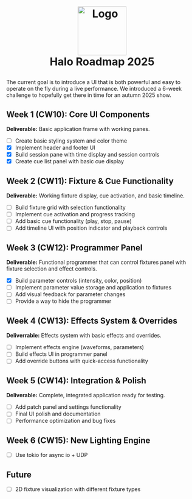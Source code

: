 <!-- LOGO -->
<h1>
<p align="center">
  <img src="https://github.com/user-attachments/assets/66b08c09-defc-464e-a2d3-c734d92da5da" alt="Logo" width="128">
  <br>Halo Roadmap 2025
</h1>
</p>

The current goal is to introduce a UI that is both powerful and easy to operate on the fly during a live performance.
We introduced a 6-week challenge to hopefully get there in time for an autumn 2025 show.

## Week 1 (CW10): Core UI Components

**Deliverable:** Basic application frame with working panes.

- [ ] Create basic styling system and color theme
- [x] Implement header and footer UI
- [x] Build session pane with time display and session controls
- [x] Create cue list panel with basic cue display

## Week 2 (CW11): Fixture & Cue Functionality

**Deliverable:** Working fixture display, cue activation, and basic timeline.

- [ ] Build fixture grid with selection functionality
- [ ] Implement cue activation and progress tracking
- [ ] Add basic cue functionality (play, stop, pause)
- [ ] Add timeline UI with position indicator and playback controls

## Week 3 (CW12): Programmer Panel

**Deliverable:** Functional programmer that can control fixtures panel with fixture selection and effect controls.

- [x] Build parameter controls (intensity, color, position)
- [ ] Implement parameter value storage and application to fixtures
- [ ] Add visual feedback for parameter changes
- [ ] Provide a way to hide the programmer

## Week 4 (CW13): Effects System & Overrides

**Deliverrable:** Effects system with basic effects and overrides.

- [ ] Implement effects engine (waveforms, parameters)
- [ ] Build effects UI in programmer panel
- [ ] Add override buttons with quick-access functionality

## Week 5 (CW14): Integration & Polish

**Deliverable:** Complete, integrated application ready for testing.

- [ ] Add patch panel and settings functionality
- [ ] Final UI polish and documentation
- [ ] Performance optimization and bug fixes

## Week 6 (CW15): New Lighting Engine

- [ ] Use tokio for async io + UDP

## Future

- [ ] 2D fixture visualization with different fixture types